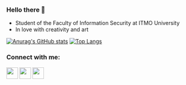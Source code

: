 ### Hello there 👋
- Student of the Faculty of Information Security at ITMO University
- In love with creativity and art


[![Anurag's GitHub stats](https://github-readme-stats.vercel.app/api?username=cyberknopa&hide_title=true&hide_rank=true)](https://github.com/anuraghazra/github-readme-stats)
[![Top Langs](https://github-readme-stats.vercel.app/api/top-langs/?username=cyberknopa&layout=compact)](https://github.com/anuraghazra/github-readme-stats)


<h3 align="left">Connect with me:</h3>
<p align="left">
<a href="https://www.instagram.com/cyberknopa/" target="blank"><img align="center" src="https://cdn-icons.flaticon.com/png/512/4923/premium/4923005.png?token=exp=1636384699~hmac=6ed5c1bbed2fa8e6db5537a5f0d4b501" alt="" height="30" width="30" /></a>
<a href="https://vk.com/cyberknopa" target="blank"><img align="center" src="https://cdn-icons-png.flaticon.com/512/145/145813.png" alt="" height="30" width="30" /></a>
<a href="t.me/cyberknopa" target="blank"><img align="center" src="https://cdn-icons.flaticon.com/png/512/2504/premium/2504941.png?token=exp=1636384720~hmac=802f17360c63bdae5a01e7556de3f860" alt="" height="30" width="30" /></a>
</p>


<!--[![Top Langs](https://github-readme-stats.vercel.app/api/top-langs/?username=cyberknopa&hide_title=true)](https://github.com/anuraghazra/github-readme-stats)-->


<!--
**cyberknopa/cyberknopa** is a ✨ _special_ ✨ repository because its `README.md` (this file) appears on your GitHub profile.

Here are some ideas to get you started:

- 🔭 I’m currently working on ...
- 🌱 I’m currently learning ...
- 👯 I’m looking to collaborate on ...
- 🤔 I’m looking for help with ...
- 💬 Ask me about ...
- 📫 How to reach me: ...
- 😄 Pronouns: ...
- ⚡ Fun fact: ...
-->
